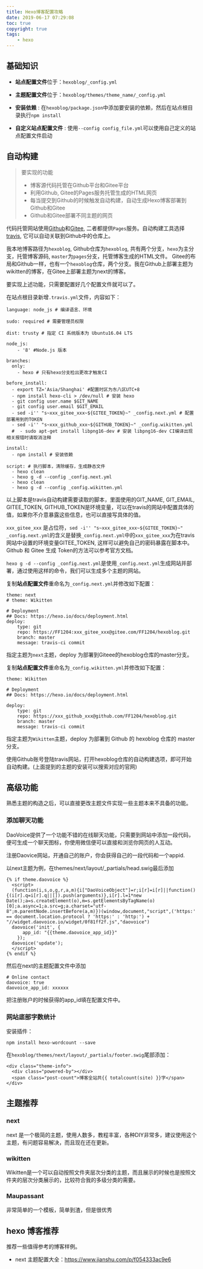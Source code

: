 ```yaml
---
title: Hexo博客配置攻略
date: 2019-06-17 07:29:08
toc: true
copyright: true
tags:
    - hexo
---
```


## 基础知识

- **站点配置文件**位于：`hexoblog/_config.yml`

- **主题配置文件**位于：`hexoblog/themes/theme_name/_config.yml`

- **安装依赖** : 在`hexoblog/package.json`中添加要安装的依赖，然后在站点根目录执行`npm install`

- **自定义站点配置文件** : 使用`--config config_file.yml`可以使用自己定义的站点配置文件启动

<!-- more -->

## 自动构建

> 要实现的功能
> - 博客源代码托管在Github平台和Gitee平台
> - 利用Github, Gitee的Pages服务托管生成的HTML网页
> - 每当提交到Github的时候触发自动构建，自动生成Hexo博客部署到Github和Gitee
> - Github和Gitee部署不同主题的网页

代码托管网站使用[Github]()和[Gitee](), 二者都提供`Pages`服务。自动构建工具选择[travis](), 它可以自动关联到Github中的仓库上。

我本地博客路径为`hexoblog`, Github仓库为`hexoblog`, 共有两个分支，`hexo`为主分支，托管博客源码, `master`为`pages`分支，托管博客生成的HTML文件。 Gitee的布局和Github一样，也有一个`hexoblog`仓库，两个分支。我在Github上部署主题为wikitten的博客，在Gitee上部署主题为next的博客。

要实现上述功能，只需要配置好几个配置文件就可以了。

在站点根目录新增`.travis.yml`文件，内容如下：

```shell
language: node_js # 编译语言、环境

sudo: required # 需要管理员权限

dist: trusty # 指定 CI 系统版本为 Ubuntu16.04 LTS

node_js: 
    - '8' #Node.js 版本

branches:
  only:
    - hexo # 只有hexo分支检出更改才触发CI

before_install: 
  - export TZ='Asia/Shanghai' #配置时区为东八区UTC+8
  - npm install hexo-cli > /dev/null # 安装 hexo
  - git config user.name $GIT_NAME
  - git config user.email $GIT_EMAIL
  - sed -i'' "s~xxx_gitee_xxx~${GITEE_TOKEN}~" _config.next.yml # 配置部署用到的TOKEN
  - sed -i'' "s~xxx_github_xxx~${GITHUB_TOKEN}~" _config.wikitten.yml
  #  - sudo apt-get install libpng16-dev # 安装 libpng16-dev CI编译出现相关报错时请取消注释

install:
  - npm install # 安装依赖

script: # 执行脚本，清除缓存，生成静态文件
  - hexo clean
  - hexo g -d --config _config.next.yml
  - hexo clean
  - hexo g -d --config _config.wikitten.yml
```
以上脚本是travis自动构建需要读取的脚本，里面使用的GIT_NAME, GIT_EMAIL, GITEE_TOKEN, GITHUB_TOKEN是环境变量，可以在travis的网站中配置具体的值，如果你不介意暴露这些信息，也可以直接写具体的值。

`xxx_gitee_xxx` 是占位符，`sed -i'' "s~xxx_gitee_xxx~${GITEE_TOKEN}~" _config.next.yml`的含义是替换`_config.next.yml`中的`xxx_gitee_xxx`为在travis网站中设置的环境变量GITEE_TOKEN, 这样可以避免自己的密码暴露在脚本中。Github 和 Gitee 生成 Token的方法可以参考官方文档。

`hexo g -d --config _config.next.yml`是使用`_config.next.yml`生成网站并部署，通过使用这样的命令，我们可以生成多个主题的网站。

复制**站点配置文件**重命名为`_config.next.yml`并修改如下配置：

```
theme: next
# theme: Wikitten

# Deployment
## Docs: https://hexo.io/docs/deployment.html
deploy:
    type: git
    repo: https://FF1204:xxx_gitee_xxx@gitee.com/FF1204/hexoblog.git
    branch: master
    message: travis-ci commit
```

指定主题为`next`主题，deploy 为部署到Giteee的hexoblog仓库的master分支。

复制**站点配置文件**重命名为`_config.wikitten.yml`并修改如下配置：

```
theme: Wikitten

# Deployment
## Docs: https://hexo.io/docs/deployment.html

deploy:
    type: git
    repo: https://xxx_github_xxx@github.com/FF1204/hexoblog.git
    branch: master
    message: travis-ci commit    
```

指定主题为`Wikitten`主题，deploy 为部署到 Github 的 hexoblog 仓库的 master 分支。

使用Github账号登陆travis网站，打开hexoblog仓库的自动构建选项，即可开始自动构建。(上面提到的主题的安装可以搜索对应的官网)

## 高级功能

熟悉主题的构造之后，可以直接更改主题文件实现一些主题本来不具备的功能。

### 添加聊天功能

DaoVoice提供了一个功能不错的在线聊天功能，只需要到网站中添加一段代码，便可生成一个聊天图标，你使用微信便可以直接和浏览你网页的人互动。

注册Daovice网站，开通自己的账户，你会获得自己的一段代码和一个appid.

以next主题为例，在themes/next/layout/_partials/head.swig最后添加

```script
{% if theme.daovoice %}
  <script>
  (function(i,s,o,g,r,a,m){i["DaoVoiceObject"]=r;i[r]=i[r]||function(){(i[r].q=i[r].q||[]).push(arguments)},i[r].l=1*new Date();a=s.createElement(o),m=s.getElementsByTagName(o)[0];a.async=1;a.src=g;a.charset="utf-8";m.parentNode.insertBefore(a,m)})(window,document,"script",('https:' == document.location.protocol ? 'https:' : 'http:') + "//widget.daovoice.io/widget/0f81ff2f.js","daovoice")
  daovoice('init', {
      app_id: "{{theme.daovoice_app_id}}"
    });
  daovoice('update');
  </script>
{% endif %}
```

然后在next的主题配置文件中添加

```
# Online contact
daovoice: true
daovoice_app_id: xxxxxx
```

把注册账户的时候获得的app_id填在配置文件中。

### 网站底部字数统计

安装插件：

```
npm install hexo-wordcount --save
```

在`hexoblog/themes/next/layout/_partials/footer.swig`尾部添加：

```
<div class="theme-info">
  <div class="powered-by"></div>
  <span class="post-count">博客全站共{{ totalcount(site) }}字</span>
</div>
```

## 主题推荐

### next

next 是一个极简的主题，使用人数多，教程丰富，各种DIY非常多，建议使用这个主题，有问题容易解决，而且现在还在更新。

### wikitten

Wikitten是一个可以自动按照文件夹层次分类的主题，而且展示的时候也是按照文件夹的层次分类展示的，比较符合我的多级分类的需要。

### Maupassant

非常简单的一个模板，简单到渣，但是很优秀

## hexo 博客推荐

推荐一些值得参考的博客样例。

- next 主题配置大全：https://www.jianshu.com/p/f054333ac9e6
